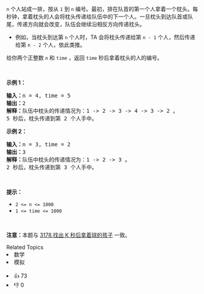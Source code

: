 <p><code>n</code> 个人站成一排，按从 <code>1</code> 到 <code>n</code> 编号。最初，排在队首的第一个人拿着一个枕头。每秒钟，拿着枕头的人会将枕头传递给队伍中的下一个人。一旦枕头到达队首或队尾，传递方向就会改变，队伍会继续沿相反方向传递枕头。</p>

<ul> 
 <li>例如，当枕头到达第 <code>n</code> 个人时，TA 会将枕头传递给第 <code>n - 1</code> 个人，然后传递给第 <code>n - 2</code> 个人，依此类推。</li> 
</ul>

<p>给你两个正整数 <code>n</code> 和 <code>time</code> ，返回 <code>time</code> 秒后拿着枕头的人的编号。</p>

<p>&nbsp;</p>

<p><strong>示例 1：</strong></p>

<pre>
<strong>输入：</strong>n = 4, time = 5
<strong>输出：</strong>2
<strong>解释：</strong>队伍中枕头的传递情况为：1 -&gt; 2 -&gt; 3 -&gt; 4 -&gt; 3 -&gt; 2 。
5 秒后，枕头传递到第 2 个人手中。
</pre>

<p><strong>示例 2：</strong></p>

<pre>
<strong>输入：</strong>n = 3, time = 2
<strong>输出：</strong>3
<strong>解释：</strong>队伍中枕头的传递情况为：1 -&gt; 2 -&gt; 3 。
2 秒后，枕头传递到第 3 个人手中。
</pre>

<p>&nbsp;</p>

<p><strong>提示：</strong></p>

<ul> 
 <li><code>2 &lt;= n &lt;= 1000</code></li> 
 <li><code>1 &lt;= time &lt;= 1000</code></li> 
</ul>

<p>&nbsp;</p>

<p><b>注意：</b>本题与 <a href="https://leetcode.cn/problems/find-the-child-who-has-the-ball-after-k-seconds/">3178.找出 K 秒后拿着球的孩子</a>&nbsp;一致。</p>

<div><div>Related Topics</div><div><li>数学</li><li>模拟</li></div></div><br><div><li>👍 73</li><li>👎 0</li></div>